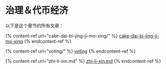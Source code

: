 # 治理＆代币经济

以下是这个章节的所有文章：

{% content-ref url="cake-dai-bi-jing-ji-mo-xing/" %}
[cake-dai-bi-jing-ji-mo-xing](cake-dai-bi-jing-ji-mo-xing/)
{% endcontent-ref %}

{% content-ref url="voting/" %}
[voting](voting/)
{% endcontent-ref %}

{% content-ref url="zhi-li-xin.md" %}
[zhi-li-xin.md](zhi-li-xin.md)
{% endcontent-ref %}

